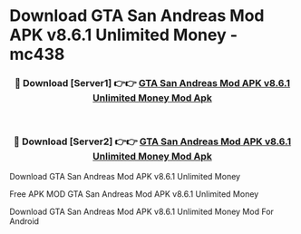 # Download GTA San Andreas Mod APK v8.6.1 Unlimited Money - mc438



<div align="center">
<h3>🔴 Download [Server1] 👉👉 <a href="https://momento.my/?title=GTA_San_Andreas_Mod_APK_v8.6.1_Unlimited_Money">GTA San Andreas Mod APK v8.6.1 Unlimited Money Mod Apk</a></h3><br>

<h3>🔴 Download [Server2] 👉👉 <a href="https://momento.my/?title=GTA_San_Andreas_Mod_APK_v8.6.1_Unlimited_Money">GTA San Andreas Mod APK v8.6.1 Unlimited Money Mod Apk</a></h3>
</div>



Download GTA San Andreas Mod APK v8.6.1 Unlimited Money 

Free APK MOD GTA San Andreas Mod APK v8.6.1 Unlimited Money 

Download GTA San Andreas Mod APK v8.6.1 Unlimited Money Mod For Android
